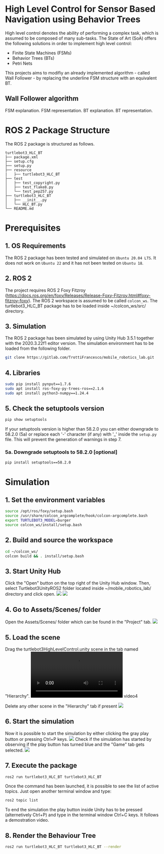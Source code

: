 # High Level Control for Sensor Based Navigation using Behavior Trees
High level control denotes the ability of performing a complex task, which is assumed to be composed of many sub-tasks. The State of Art (SoA) offers the following solutions in order to implement high level control:
- Finite State Machines (FSMs)
- Behavior Trees (BTs)
- Petri Nets

This projects aims to modifiy an already implemented algorithm - called Wall Follower - by replacing the underline FSM structure with an equivalent BT.
## Wall Follower algorithm
FSM explanation.
FSM representation.
BT explanation.
BT representation.

# ROS 2 Package Structure
The ROS 2 package is structured as follows.

    turtlebot3_HLC_BT
    ├── package.xml
    ├── setup.cfg
    ├── setup.py
    ├── resource
    |   ├── turtlebot3_HLC_BT
    ├── test
    │   ├── test_copyright.py
    │   ├── test_flake8.py
    │   └── test_pep257.py
    ├── turtlebot3_HLC_BT
    │   ├── __init__.py
    │   └── HLC_BT.py
    └── README.md

# Prerequisites
## 1. OS Requirements
The ROS 2 package has been tested and simulated on `Ubuntu 20.04 LTS`. It does not work on `Ubuntu 22` and it has not been tested on `Ubuntu 18`.

## 2. ROS 2
The project requires ROS 2 Foxy Fitzroy (https://docs.ros.org/en/foxy/Releases/Release-Foxy-Fitzroy.html#foxy-fitzroy-foxy). The ROS 2 workspace is assumed to be called `colcon_ws`. The turtlebot3_HLC_BT package has to be loaded inside ~/colcon_ws/src/ directory.

## 3. Simulation
The ROS 2 package has been simulated by using Unity Hub 3.5.1 together with the 2020.3.22f1 editor version. The simulation environment has to be loaded from the following folder.
```bash
git clone https://gitlab.com/TrottiFrancesco/mobile_robotics_lab.git
```

## 4. Libraries
```bash
sudo pip install pynput==1.7.6
sudo apt install ros-foxy-py-trees-ros==2.1.6
sudo apt install python3-numpy==1.24.4
```

## 5. Check the setuptools version
```bash
pip show setuptools
```
If your setuptools version is higher than 58.2.0 you can either downgrade to 58.2.0 (5a) or replace each '-' character (if any) with '_' inside the `setup.py` file. This will prevent the generation of warnings in step 7.

### 5a. Downgrade setuptools to 58.2.0 [optional]
```bash
pip install setuptools==58.2.0
```

# Simulation
## 1. Set the environment variables
```bash
source /opt/ros/foxy/setup.bash
source /usr/share/colcon_argcomplete/hook/colcon-argcomplete.bash
export TURTLEBOT3_MODEL=burger
source colcon_ws/install/setup.bash
```
## 2. Build and source the workspace
```bash
cd ~/colcon_ws/
colcon build && . install/setup.bash
```

## 3. Start Unity Hub
Click the "Open" button on the top right of the Unity Hub window. Then, select Turtlebot3UnityROS2 folder located inside ~/mobile_robotics_lab/ directory and click open.
![](media/unity1.png)
![](media/unity2.png)

## 4. Go to Assets/Scenes/ folder
Open the Assets/Scenes/ folder which can be found in the "Project" tab.
![](media/unity3.png)

## 5. Load the scene 
Drag the turtlebot3HighLevelControl.unity scene in the tab named "Hierarchy".
![](media/unity4.webm)
video4

Delete any other scene in the "Hierarchy" tab if present
![](media/unity5.png)

## 6. Start the simulation
Now it is possible to start the simulation by either clicking the gray play button or pressing Ctrl+P keys.
![](media/unity6.png)
Check if the simulation has started by observing if the play button has turned blue and the "Game" tab gets selected.
![](media/unity7.png)

## 7. Execute the package
```bash
ros2 run turtlebot3_HLC_BT turtlebot3_HLC_BT
```
Once the command has been launched, it is possible to see the list of active topics. Just open another terminal window and type:
```bash
ros2 topic list
```
To end the simulation the play button inside Unity has to be pressed (alternetively Ctrl+P) and type in the terminal window Ctrl+C keys. It follows a demostration video.

## 8. Render the Behaviour Tree
```bash
ros2 run turtlebot3_HLC_BT turtlebot3_HLC_BT --render
```
